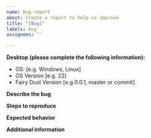```yaml
---
name: Bug report
about: Create a report to help us improve
title: "[Bug]"
labels: bug
assignees: ''

---
```


**Desktop (please complete the following information):**
 - OS: [e.g. Windows, Linux]
 - OS Version [e.g. 22]
 - Fairy Dust Version [e.g 0.0.1, master or commit]


**Describe the bug**


**Steps to reproduce**


**Expected behavior**


**Additional information**
